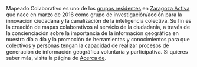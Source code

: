 <!-- ## Front Page Content  -->
<!--`beautifulhugo` supports content on your front page. Edit `/content/_index.md` to change what appears here. Delete `/content/_index.md` if you don't want any content here. -->

Mapeado Colaborativo es uno de los [grupos residentes](https://www.zaragoza.es/ciudad/sectores/activa/grupos-residentes.htm) en [Zaragoza Activa](http://blogzac.es/) que nace en marzo de 2016 como grupo de investigación/acción para la innovación ciudadana y la canalización de la inteligencia colectiva. Su fin es  la creación de mapas colaborativos al servicio de la ciudadanía, a través de la concienciación sobre la importancia de la información geográfica en nuestro día a día y la promoción de herramientas y conocimientos para que colectivos y personas tengan la capacidad de realizar procesos de generación de información geográfica voluntaria y participativa. Si quieres saber más, visita la página de [Acerca de](page/about/).
